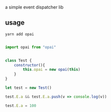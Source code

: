 a simple event dispatcher lib

## usage


```
yarn add opai
```

```js

import opai from "opai"


class Test {
    constructor(){
        this.opai = new opai(this)
    }
}

let test = new Test()

test.E.a && test.E.a.push(v => console.log(v))

test.E.a = 100




```